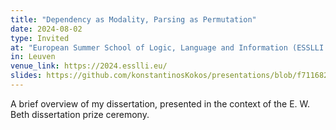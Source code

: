 ```yaml
---
title: "Dependency as Modality, Parsing as Permutation"
date: 2024-08-02
type: Invited
at: "European Summer School of Logic, Language and Information (ESSLLI 2024)"
in: Leuven
venue_link: https://2024.esslli.eu/
slides: https://github.com/konstantinosKokos/presentations/blob/f71168241f31880447a28439593ba7f079df85dd/ESSLLI24/presentation.pdf
---
```


A brief overview of my dissertation, presented in the context of the E. W. Beth dissertation prize ceremony.